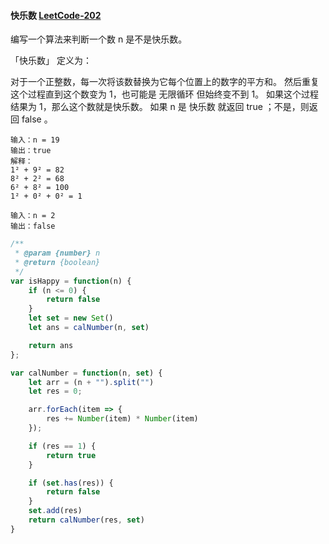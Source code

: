 #### 快乐数 [LeetCode-202](https://leetcode.cn/problems/happy-number/)

编写一个算法来判断一个数 n 是不是快乐数。

「快乐数」 定义为：

对于一个正整数，每一次将该数替换为它每个位置上的数字的平方和。
然后重复这个过程直到这个数变为 1，也可能是 无限循环 但始终变不到 1。
如果这个过程 结果为 1，那么这个数就是快乐数。
如果 n 是 快乐数 就返回 true ；不是，则返回 false 。

```
输入：n = 19
输出：true
解释：
1² + 9² = 82
8² + 2² = 68
6² + 8² = 100
1² + 0² + 0² = 1
```

```
输入：n = 2
输出：false
```

```js
/**
 * @param {number} n
 * @return {boolean}
 */
var isHappy = function(n) {
    if (n <= 0) {
        return false
    }
    let set = new Set()
    let ans = calNumber(n, set)

    return ans
};

var calNumber = function(n, set) {
    let arr = (n + "").split("")
    let res = 0;

    arr.forEach(item => {
        res += Number(item) * Number(item)
    });

    if (res == 1) {
        return true
    }

    if (set.has(res)) {
        return false
    }
    set.add(res)
    return calNumber(res, set)
}
```